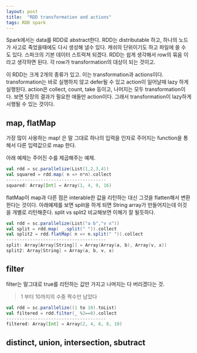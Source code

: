 ```yaml
---
layout: post
title:  "RDD transformation and actions"
tags: RDD spark
---
```


Spark에서는 data를 RDD로 abstract한다. RDD는 distributable 하고, 하나의 노드가 사고로 죽었을때에도 다시 생성해 낼수 있다. 캐쉬의 단위이기도 하고 파일에 쓸 수 도 있다. 스파크의 기본 데이터 스트럭쳐 되겠다. RDD는 쉽게 생각해서 row의 묶음 이라고 생각하면 된다. 각 row가 transformation의 대상이 되는 것이고.

이 RDD는 크게 2개의 종류가 있고. 이는 transformation과 actions이다. transformation는 바로 실행하지 않고 defer될 수 있고 action이 일어날때 lazy 하게 실행된다. action은 collect, count, take 등이고, 나머지는 모두 transformation이다. 보면 당장의 결과가 필요한 애들만 action이다. 그래서 transformation이 lazy하게 시행될 수 있는 것이다.

## map, flatMap
가장 많이 사용하는 map! 은 말 그대로 하나의 입력을 인자로 주어지는 function을 통해서 다른 입력값으로 map 한다.

아래 예제는 주어진 수를 제곱해주는 예제. 
```scala
val rdd = sc.parallelize(List(1,2,3,4))
val squared = rdd.map( n => n*n).collect
--------------------------------------
squared: Array[Int] = Array(1, 4, 9, 16)
```
flatMap이 map과 다른 점은 interable한 값을 리턴하는 대신 그것을 flatten해서 변환한다는 것이다. 아래예제를 보면 split을 하게 되면 String array가 만들어지는데 이것을 개별로 리턴해준다. split vs split2 비교해보면 이해가 잘 될듯하다.

```scala
val rdd = sc.parallelize(List("a b","v x"))
val split = rdd.map( _.split(" ")).collect
val split2 = rdd.flatMap( n => n.split(" ")).collect
--------------------------------------
split: Array[Array[String]] = Array(Array(a, b), Array(v, x))
split2: Array[String] = Array(a, b, v, x)
```

## filter
filter는 말그대로 true를 리턴하는 값만 가지고 나머지는 다 버리겠다는 것.

> 1 부터 10까지의 수중 짝수만 남았다

```scala
val rdd = sc.parallelize((1 to 10).toList)
val filtered = rdd.filter(_ %2==0).collect
--------------------------------------
filtered: Array[Int] = Array(2, 4, 6, 8, 10)
```

## distinct, union, intersection, sbutract

